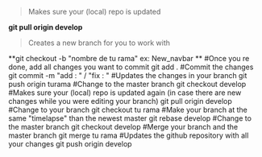 > Makes sure your (local) repo is updated

**git pull origin develop**
> Creates a new branch for you to work with

**git checkout -b "nombre de tu rama" ex: New_navbar **
#Once you re done, add all changes you want to commit
git add .
#Commit the changes
git commit -m "add : " / "fix : "
#Updates the changes in your branch
git push origin turama
#Change to the master branch
git checkout develop
#Makes sure your (local) repo is updated again (in case there are new changes while you were editing your branch)
git pull origin develop
#Change to your branch
git checkout tu rama
#Make your branch at the same "timelapse" than the newest master
git rebase develop
#Change to the master branch
git checkout develop
#Merge your branch and the master branch
git merge tu rama
#Updates the github repository with all your changes
git push origin develop
